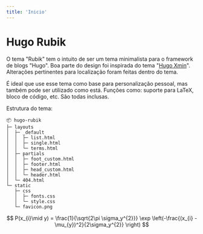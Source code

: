 ```yaml
---
title: 'Inicio'
---
```


# Hugo Rubik

O tema "Rubik" tem o intuito de ser um tema minimalista para o framework de blogs "Hugo".
Boa parte do design foi inspirada do tema "[Hugo Xmin](https://github.com/yihui/hugo-xmin/tree/master)". Alterações pertinentes para localização foram feitas dentro do tema.

É ideal que use esse tema como base para personalização pessoal, mas também pode ser utilizado como está. Funções como: suporte para LaTeX, bloco de código, etc. São todas inclusas.

Estrutura do tema:
```
📦 hugo-rubik
├─ layouts
│  ├─ _default
│  │  ├─ list.html
│  │  ├─ single.html
│  │  └─ terms.html
│  ├─ partials
│  │  ├─ foot_custom.html
│  │  ├─ footer.html
│  │  ├─ head_custom.html
│  │  └─ header.html
│  └─ 404.html
└─ static
   ├─ css
   │  ├─ fonts.css
   │  └─ style.css
   └─ favicon.png
```

$$ P(x_{i}\mid y) = \frac{1}{\sqrt{2\pi \sigma_y^{2}}} \exp \left(-\frac{(x_{i} -\mu_{y})^2}{2\sigma_y^{2}} \right) $$
